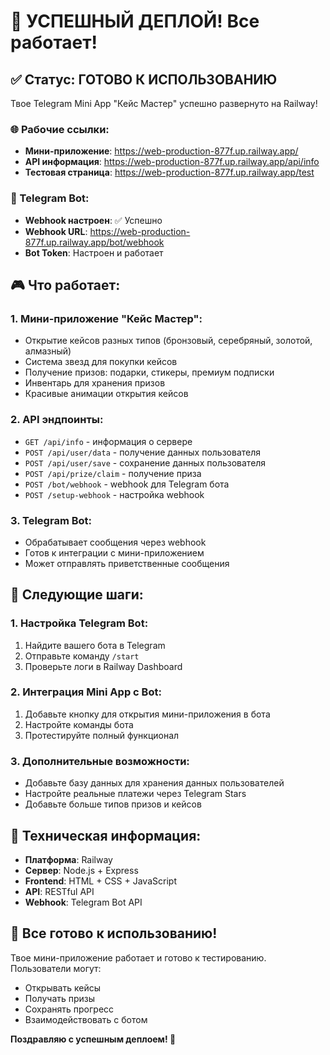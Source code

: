 # 🎉 УСПЕШНЫЙ ДЕПЛОЙ! Все работает!

## ✅ Статус: ГОТОВО К ИСПОЛЬЗОВАНИЮ

Твое Telegram Mini App "Кейс Мастер" успешно развернуто на Railway!

### 🌐 Рабочие ссылки:
- **Мини-приложение**: https://web-production-877f.up.railway.app/
- **API информация**: https://web-production-877f.up.railway.app/api/info
- **Тестовая страница**: https://web-production-877f.up.railway.app/test

### 🤖 Telegram Bot:
- **Webhook настроен**: ✅ Успешно
- **Webhook URL**: https://web-production-877f.up.railway.app/bot/webhook
- **Bot Token**: Настроен и работает

## 🎮 Что работает:

### 1. Мини-приложение "Кейс Мастер":
- Открытие кейсов разных типов (бронзовый, серебряный, золотой, алмазный)
- Система звезд для покупки кейсов
- Получение призов: подарки, стикеры, премиум подписки
- Инвентарь для хранения призов
- Красивые анимации открытия кейсов

### 2. API эндпоинты:
- `GET /api/info` - информация о сервере
- `POST /api/user/data` - получение данных пользователя
- `POST /api/user/save` - сохранение данных пользователя
- `POST /api/prize/claim` - получение приза
- `POST /bot/webhook` - webhook для Telegram бота
- `POST /setup-webhook` - настройка webhook

### 3. Telegram Bot:
- Обрабатывает сообщения через webhook
- Готов к интеграции с мини-приложением
- Может отправлять приветственные сообщения

## 📱 Следующие шаги:

### 1. Настройка Telegram Bot:
1. Найдите вашего бота в Telegram
2. Отправьте команду `/start`
3. Проверьте логи в Railway Dashboard

### 2. Интеграция Mini App с Bot:
1. Добавьте кнопку для открытия мини-приложения в бота
2. Настройте команды бота
3. Протестируйте полный функционал

### 3. Дополнительные возможности:
- Добавьте базу данных для хранения данных пользователей
- Настройте реальные платежи через Telegram Stars
- Добавьте больше типов призов и кейсов

## 🔧 Техническая информация:
- **Платформа**: Railway
- **Сервер**: Node.js + Express
- **Frontend**: HTML + CSS + JavaScript
- **API**: RESTful API
- **Webhook**: Telegram Bot API

## 🎯 Все готово к использованию!

Твое мини-приложение работает и готово к тестированию. Пользователи могут:
- Открывать кейсы
- Получать призы
- Сохранять прогресс
- Взаимодействовать с ботом

**Поздравляю с успешным деплоем! 🚀**
